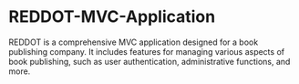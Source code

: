 # REDDOT-MVC-Application
REDDOT is a comprehensive MVC application designed for a book publishing company. It includes features for managing various aspects of book publishing, such as user authentication, administrative functions, and more.
